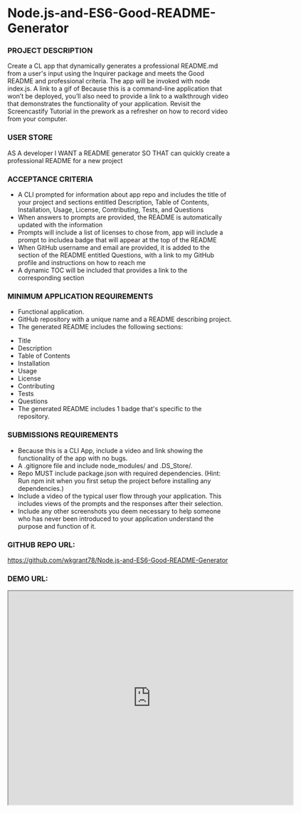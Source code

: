 # Node.js-and-ES6-Good-README-Generator

### PROJECT DESCRIPTION
Create a CL app that dynamically generates a professional README.md from a user's input using the Inquirer package and meets the Good README and professional criteria. The app will be invoked with node index.js. A link to a gif of
Because this is a command-line application that won’t be deployed, you’ll also need to provide a link to a walkthrough video that demonstrates the functionality of your application. Revisit the Screencastify Tutorial in the prework as a refresher on how to record video from your computer.

### USER STORE
AS A developer
I WANT a README generator
SO THAT can quickly create a professional README for a new project

### ACCEPTANCE CRITERIA
* A CLI prompted for information about app repo and includes the title of your project and sections entitled Description, Table of Contents, Installation, Usage, License, Contributing, Tests, and Questions
* When answers to prompts are provided, the README is automatically updated with the information
* Prompts will include a list of licenses to chose from, app will include a prompt to includea badge that will appear at the top of the README
* When GitHub username and email are provided, it is added to the section of the README entitled Questions, with a link to my GitHub profile and instructions on how to reach me
* A dynamic TOC will be included that provides a link to the corresponding section

### MINIMUM APPLICATION REQUIREMENTS
* Functional application.
* GitHub repository with a unique name and a README describing project.
* The generated README includes the following sections:

- Title
- Description
- Table of Contents
- Installation
- Usage
- License
- Contributing
- Tests
- Questions
- The generated README includes 1 badge that's specific to the repository.

### SUBMISSIONS REQUIREMENTS
* Because this is a CLI App, include a video and link showing the functionality of the app with no bugs. 
* A .gitignore file and include node_modules/ and .DS_Store/.
* Repo MUST include package.json with required dependencies. (Hint: Run npm init when you first setup the project before installing any dependencies.)
* Include a video of the typical user flow through your application. This includes views of the prompts and the responses after their selection.
* Include any other screenshots you deem necessary to help someone who has never been introduced to your application understand the purpose and function of it. 

### GITHUB REPO URL:

https://github.com/wkgrant78/Node.js-and-ES6-Good-README-Generator

### DEMO URL:

<iframe src="https://drive.google.com/file/d/1DLYQPXlGgi_GBg5-DJYyBx9MISScKA06/preview" width="640" height="480"></iframe>

